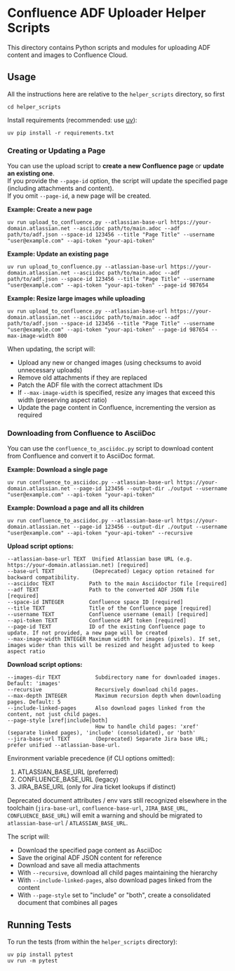 # Confluence ADF Uploader Helper Scripts

This directory contains Python scripts and modules for uploading ADF content and images to Confluence Cloud.

## Usage

All the instructions here are relative to the `helper_scripts` directory, so first
```
cd helper_scripts
```

Install requirements (recommended: use [uv](https://github.com/astral-sh/uv)):
```
uv pip install -r requirements.txt
```

### Creating or Updating a Page

You can use the upload script to **create a new Confluence page** or **update an existing one**.  
If you provide the `--page-id` option, the script will update the specified page (including attachments and content).  
If you omit `--page-id`, a new page will be created.

**Example: Create a new page**
```
uv run upload_to_confluence.py --atlassian-base-url https://your-domain.atlassian.net --asciidoc path/to/main.adoc --adf path/to/adf.json --space-id 123456 --title "Page Title" --username "user@example.com" --api-token "your-api-token"
```

**Example: Update an existing page**
```
uv run upload_to_confluence.py --atlassian-base-url https://your-domain.atlassian.net --asciidoc path/to/main.adoc --adf path/to/adf.json --space-id 123456 --title "Page Title" --username "user@example.com" --api-token "your-api-token" --page-id 987654
```

**Example: Resize large images while uploading**
```
uv run upload_to_confluence.py --atlassian-base-url https://your-domain.atlassian.net --asciidoc path/to/main.adoc --adf path/to/adf.json --space-id 123456 --title "Page Title" --username "user@example.com" --api-token "your-api-token" --page-id 987654 --max-image-width 800
```

When updating, the script will:
- Upload any new or changed images (using checksums to avoid unnecessary uploads)
- Remove old attachments if they are replaced
- Patch the ADF file with the correct attachment IDs
- If `--max-image-width` is specified, resize any images that exceed this width (preserving aspect ratio)
- Update the page content in Confluence, incrementing the version as required

### Downloading from Confluence to AsciiDoc

You can use the `confluence_to_asciidoc.py` script to download content from Confluence and convert it to AsciiDoc format.

**Example: Download a single page**
```
uv run confluence_to_asciidoc.py --atlassian-base-url https://your-domain.atlassian.net --page-id 123456 --output-dir ./output --username "user@example.com" --api-token "your-api-token"
```

**Example: Download a page and all its children**
```
uv run confluence_to_asciidoc.py --atlassian-base-url https://your-domain.atlassian.net --page-id 123456 --output-dir ./output --username "user@example.com" --api-token "your-api-token" --recursive
```

**Upload script options:**
```
--atlassian-base-url TEXT  Unified Atlassian base URL (e.g. https://your-domain.atlassian.net) [required]
--base-url TEXT            (Deprecated) Legacy option retained for backward compatibility.
--asciidoc TEXT           Path to the main Asciidoctor file [required]
--adf TEXT                Path to the converted ADF JSON file [required]
--space-id INTEGER        Confluence space ID [required]
--title TEXT              Title of the Confluence page [required]
--username TEXT           Confluence username (email) [required]
--api-token TEXT          Confluence API token [required]
--page-id TEXT            ID of the existing Confluence page to update. If not provided, a new page will be created
--max-image-width INTEGER Maximum width for images (pixels). If set, images wider than this will be resized and height adjusted to keep aspect ratio
```

**Download script options:**
```
--images-dir TEXT           Subdirectory name for downloaded images. Default: 'images'
--recursive                 Recursively download child pages.
--max-depth INTEGER         Maximum recursion depth when downloading pages. Default: 5
--include-linked-pages      Also download pages linked from the content, not just child pages.
--page-style [xref|include|both]
                            How to handle child pages: 'xref' (separate linked pages), 'include' (consolidated), or 'both'
--jira-base-url TEXT        (Deprecated) Separate Jira base URL; prefer unified --atlassian-base-url.
```

Environment variable precedence (if CLI options omitted):
1. ATLASSIAN_BASE_URL (preferred)
2. CONFLUENCE_BASE_URL (legacy)
3. JIRA_BASE_URL (only for Jira ticket lookups if distinct)

Deprecated document attributes / env vars still recognized elsewhere in the toolchain (`jira-base-url`, `confluence-base-url`, `JIRA_BASE_URL`, `CONFLUENCE_BASE_URL`) will emit a warning and should be migrated to `atlassian-base-url` / `ATLASSIAN_BASE_URL`.

The script will:
- Download the specified page content as AsciiDoc
- Save the original ADF JSON content for reference
- Download and save all media attachments
- With `--recursive`, download all child pages maintaining the hierarchy
- With `--include-linked-pages`, also download pages linked from the content
- With `--page-style` set to "include" or "both", create a consolidated document that combines all pages

## Running Tests

To run the tests (from within the `helper_scripts` directory):

```
uv pip install pytest
uv run -m pytest
```
